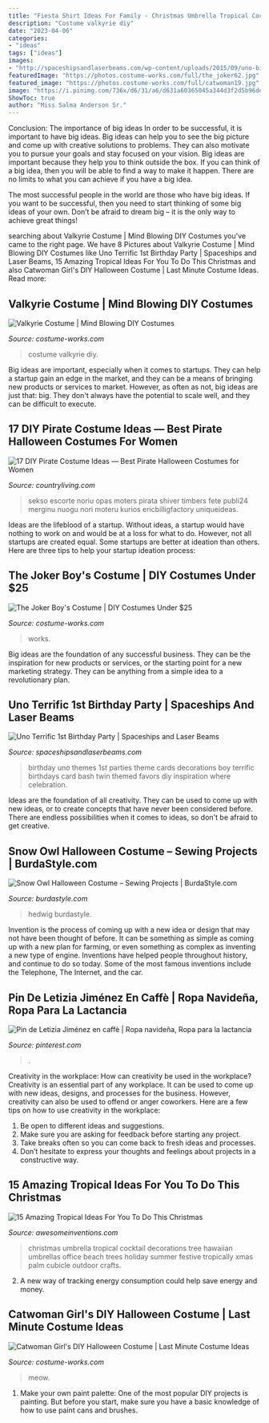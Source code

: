 ```yaml
---
title: "Fiesta Shirt Ideas For Family - Christmas Umbrella Tropical Cocktail Decorations Tree Hawaiian Umbrellas Office Beach Trees Holiday Summer Festive Tropically Xmas Palm Cubicle Outdoor Crafts"
description: "Costume valkyrie diy"
date: "2023-04-06"
categories:
- "ideas"
tags: ["ideas"]
images:
- "http://spaceshipsandlaserbeams.com/wp-content/uploads/2015/09/uno-birthday-party-ideas.jpg"
featuredImage: "https://photos.costume-works.com/full/the_joker62.jpg"
featured_image: "https://photos.costume-works.com/full/catwoman19.jpg"
image: "https://i.pinimg.com/736x/d6/31/a6/d631a60365045a344d3f2d5b96defe39.jpg"
ShowToc: true
author: "Miss Salma Anderson Sr."
---
```



Conclusion: The importance of big ideas
In order to be successful, it is important to have big ideas. Big ideas can help you to see the big picture and come up with creative solutions to problems. They can also motivate you to pursue your goals and stay focused on your vision.
Big ideas are important because they help you to think outside the box. If you can think of a big idea, then you will be able to find a way to make it happen. There are no limits to what you can achieve if you have a big idea.

The most successful people in the world are those who have big ideas. If you want to be successful, then you need to start thinking of some big ideas of your own. Don’t be afraid to dream big – it is the only way to achieve great things!

	

		
searching about Valkyrie Costume | Mind Blowing DIY Costumes you've came to the right page. We have 8 Pictures about Valkyrie Costume | Mind Blowing DIY Costumes like Uno Terrific 1st Birthday Party | Spaceships and Laser Beams, 15 Amazing Tropical Ideas For You To Do This Christmas and also Catwoman Girl&#039;s DIY Halloween Costume | Last Minute Costume Ideas. Read more:
		
    
## Valkyrie Costume | Mind Blowing DIY Costumes

<img loading=lazy src="https://photos.costume-works.com/full/valkyrie5.jpg" onerror="this.onerror=null;this.src='https://tse1.mm.bing.net/th?id=OIP.zjDRSvTlWKGsqKFtn8zPCQHaKP&amp;pid=15.1';" alt="Valkyrie Costume | Mind Blowing DIY Costumes">

_Source: costume-works.com_

>costume valkyrie diy. 

	

Big ideas are important, especially when it comes to startups. They can help a startup gain an edge in the market, and they can be a means of bringing new products or services to market. However, as often as not, big ideas are just that: big. They don't always have the potential to scale well, and they can be difficult to execute.

    
## 17 DIY Pirate Costume Ideas — Best Pirate Halloween Costumes For Women

<img loading=lazy src="https://hips.hearstapps.com/hmg-prod.s3.amazonaws.com/images/classic-pirate-costume-1565292450.jpg?crop=1xw:0.9984375xh;center,top&amp;resize=480:*" onerror="this.onerror=null;this.src='https://tse3.mm.bing.net/th?id=OIP.HafrtWEIMtSPhGCOhDxlngAAAA&amp;pid=15.1';" alt="17 DIY Pirate Costume Ideas — Best Pirate Halloween Costumes for Women">

_Source: countryliving.com_

>sekso escorte noriu opas moters pirata shiver timbers fete publi24 merginu nuogu nori moteru kurios ericbilligfactory uniqueideas. 

	

Ideas are the lifeblood of a startup. Without ideas, a startup would have nothing to work on and would be at a loss for what to do. However, not all startups are created equal. Some startups are better at ideation than others. Here are three tips to help your startup ideation process:

    
## The Joker Boy&#039;s Costume | DIY Costumes Under $25

<img loading=lazy src="https://photos.costume-works.com/full/the_joker62.jpg" onerror="this.onerror=null;this.src='https://tse1.mm.bing.net/th?id=OIP.Sn4zkRrGu9CgVkPD0FhT6AHaNF&amp;pid=15.1';" alt="The Joker Boy&#039;s Costume | DIY Costumes Under $25">

_Source: costume-works.com_

>works. 

	

Big ideas are the foundation of any successful business. They can be the inspiration for new products or services, or the starting point for a new marketing strategy. They can be anything from a simple idea to a revolutionary plan.

    
## Uno Terrific 1st Birthday Party | Spaceships And Laser Beams

<img loading=lazy src="http://spaceshipsandlaserbeams.com/wp-content/uploads/2015/09/uno-birthday-party-ideas.jpg" onerror="this.onerror=null;this.src='https://tse4.mm.bing.net/th?id=OIP.hqK4rGpqvacX6IB3VZCt7gHaLH&amp;pid=15.1';" alt="Uno Terrific 1st Birthday Party | Spaceships and Laser Beams">

_Source: spaceshipsandlaserbeams.com_

>birthday uno themes 1st parties theme cards decorations boy terrific birthdays card bash twin themed favors diy inspiration where celebration. 

	

Ideas are the foundation of all creativity. They can be used to come up with new ideas, or to create concepts that have never been considered before. There are endless possibilities when it comes to ideas, so don't be afraid to get creative.

    
## Snow Owl Halloween Costume – Sewing Projects | BurdaStyle.com

<img loading=lazy src="https://burdastyle-assets.s3.amazonaws.com/project_images/assets/000/235/350/2011_costume_original.jpg?1320602427" onerror="this.onerror=null;this.src='https://tse2.mm.bing.net/th?id=OIP.PeB9UGfDZmySs5BDHRGCmwHaNL&amp;pid=15.1';" alt="Snow Owl Halloween Costume – Sewing Projects | BurdaStyle.com">

_Source: burdastyle.com_

>hedwig burdastyle. 

	

Invention is the process of coming up with a new idea or design that may not have been thought of before. It can be something as simple as coming up with a new plan for farming, or even something as complex as inventing a new type of engine. Inventions have helped people throughout history, and continue to do so today. Some of the most famous inventions include the Telephone, The Internet, and the car.

    
## Pin De Letizia Jiménez En Caffè | Ropa Navideña, Ropa Para La Lactancia

<img loading=lazy src="https://i.pinimg.com/736x/d6/31/a6/d631a60365045a344d3f2d5b96defe39.jpg" onerror="this.onerror=null;this.src='https://tse2.mm.bing.net/th?id=OIP.Q76haeSy5mqMekN85qyMUAHaJ4&amp;pid=15.1';" alt="Pin de Letizia Jiménez en caffè | Ropa navideña, Ropa para la lactancia">

_Source: pinterest.com_

>. 

	

Creativity in the workplace: How can creativity be used in the workplace?
Creativity is an essential part of any workplace. It can be used to come up with new ideas, designs, and processes for the business. However, creativity can also be used to offend or anger coworkers. Here are a few tips on how to use creativity in the workplace: 
1. Be open to different ideas and suggestions.
2. Make sure you are asking for feedback before starting any project. 
3. Take breaks often so you can come back to fresh ideas and processes. 
4. Don’t hesitate to express your thoughts and feelings about projects in a constructive way.

    
## 15 Amazing Tropical Ideas For You To Do This Christmas

<img loading=lazy src="http://www.awesomeinventions.com/wp-content/uploads/2014/12/cocktail-umbrella-christmas-trees.jpg" onerror="this.onerror=null;this.src='https://tse3.mm.bing.net/th?id=OIP.h8suO2HsPO511UnBB4RmHQHaNw&amp;pid=15.1';" alt="15 Amazing Tropical Ideas For You To Do This Christmas">

_Source: awesomeinventions.com_

>christmas umbrella tropical cocktail decorations tree hawaiian umbrellas office beach trees holiday summer festive tropically xmas palm cubicle outdoor crafts. 

	

2. A new way of tracking energy consumption could help save energy and money.

    
## Catwoman Girl&#039;s DIY Halloween Costume | Last Minute Costume Ideas

<img loading=lazy src="https://photos.costume-works.com/full/catwoman19.jpg" onerror="this.onerror=null;this.src='https://tse3.mm.bing.net/th?id=OIP.pdwjhHSbkCsZYerJYBKJDwHaKY&amp;pid=15.1';" alt="Catwoman Girl&#039;s DIY Halloween Costume | Last Minute Costume Ideas">

_Source: costume-works.com_

>meow. 

	

1. Make your own paint palette: One of the most popular DIY projects is painting. But before you start, make sure you have a basic knowledge of how to use paint cans and brushes.

